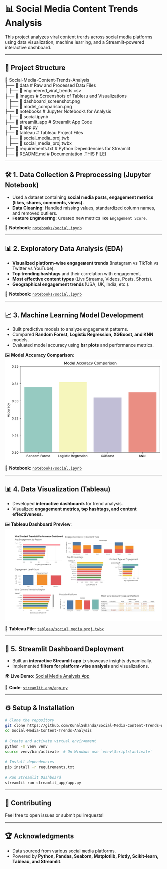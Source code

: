 # 📊 Social Media Content Trends Analysis

This project analyzes viral content trends across social media platforms using data visualization, machine learning, and a Streamlit-powered interactive dashboard.

---

## 📂 **Project Structure**
📁 Social-Media-Content-Trends-Analysis  
├── 📂 data  # Raw and Processed Data Files  
│   ├── 📄 engineered_viral_trends.csv  
├── 📂 images  # Screenshots of Tableau and Visualizations  
│   ├── 📄 dashboard_screenshot.png  
│   ├── 📄 model_comparison.png  
├── 📂 notebooks  # Jupyter Notebooks for Analysis  
│   ├── 📄 social.ipynb  
├── 📂 streamlit_app  # Streamlit App Code  
│   ├── 📄 app.py  
├── 📂 tableau  # Tableau Project Files  
│   ├── 📄 social_media_proj.twb  
│   ├── 📄 social_media_proj.twbx  
├── 📄 requirements.txt  # Python Dependencies for Streamlit  
├── 📄 README.md  # Documentation (THIS FILE)  

---

## 🛠️ **1. Data Collection & Preprocessing (Jupyter Notebook)**
- Used a dataset containing **social media posts, engagement metrics (likes, shares, comments, views).**
- **Data Cleaning**: Handled missing values, standardized column names, and removed outliers.
- **Feature Engineering**: Created new metrics like `Engagement Score`.

📌 **Notebook**: [`notebooks/social.ipynb`](notebooks/social.ipynb)

---

## 📊 **2. Exploratory Data Analysis (EDA)**
- **Visualized platform-wise engagement trends** (Instagram vs TikTok vs Twitter vs YouTube).
- **Top trending hashtags** and their correlation with engagement.
- **Most effective content types** (Live Streams, Videos, Posts, Shorts).
- **Geographical engagement trends** (USA, UK, India, etc.).

📌 **Notebook**: [`notebooks/social.ipynb`](notebooks/social.ipynb)

---

## 📈 **3. Machine Learning Model Development**
- Built predictive models to analyze engagement patterns.
- Compared **Random Forest, Logistic Regression, XGBoost, and KNN** models.
- Evaluated model accuracy using **bar plots** and performance metrics.

🖼 **Model Accuracy Comparison**:  
![Model Comparison](images/model_comparison.png)

📌 **Notebook**: [`notebooks/social.ipynb`](notebooks/social.ipynb)

---

## 📊 **4. Data Visualization (Tableau)**
- Developed **interactive dashboards** for trend analysis.
- Visualized **engagement metrics, top hashtags, and content effectiveness**.

🖼 **Tableau Dashboard Preview**:  
![Tableau Dashboard](images/dashboard_screenshot.png)

📌 **Tableau File**: [`tableau/social_media_proj.twbx`](tableau/social_media_proj.twbx)

---

## 🚀 **5. Streamlit Dashboard Deployment**
- Built an **interactive Streamlit app** to showcase insights dynamically.
- Implemented **filters for platform-wise analysis** and visualizations.

🌍 **Live Demo**: [Social Media Analysis App](https://social-media-content-trends-analysis.streamlit.app/)

📌 **Code**: [`streamlit_app/app.py`](streamlit_app/app.py)

---

## ⚙️ **Setup & Installation**
```sh
# Clone the repository
git clone https://github.com/KunalSuhanda/Social-Media-Content-Trends-Analysis.git
cd Social-Media-Content-Trends-Analysis

# Create and activate virtual environment
python -m venv venv
source venv/bin/activate  # On Windows use `venv\Scripts\activate`

# Install dependencies
pip install -r requirements.txt

# Run Streamlit Dashboard
streamlit run streamlit_app/app.py
```

---

## 🤝 **Contributing**
Feel free to open issues or submit pull requests!

---

## 🏆 **Acknowledgments**
- Data sourced from various social media platforms.
- Powered by **Python, Pandas, Seaborn, Matplotlib, Plotly, Scikit-learn, Tableau, and Streamlit**.
